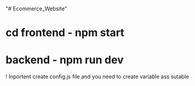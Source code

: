 "# Ecommerce_Website" 
# cd frontend - npm start
# backend - npm run dev
! Inportent create config.js file and you need to create variable ass sutable
